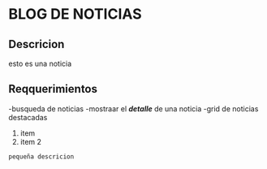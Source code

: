 <!-- poner siempre # -->
# BLOG DE NOTICIAS

## Descricion
esto es una noticia

## Reqquerimientos

<!-- ** para poner en negrita ** -->
-busqueda de noticias
-mostraar el ***detalle*** de una noticia
-grid de noticias destacadas

1. item
2. item 2

```
pequeña descricion

```